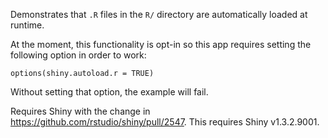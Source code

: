 Demonstrates that `.R` files in the `R/` directory are automatically loaded at runtime.

At the moment, this functionality is opt-in so this app requires setting the following option in order to work:

```
options(shiny.autoload.r = TRUE)
```

Without setting that option, the example will fail.

Requires Shiny with the change in https://github.com/rstudio/shiny/pull/2547. This requires Shiny v1.3.2.9001.
